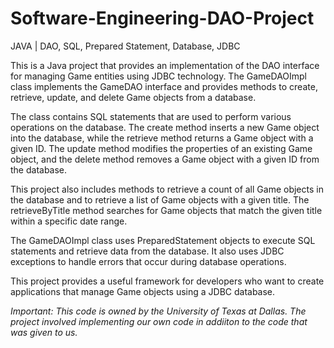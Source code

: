 # Software-Engineering-DAO-Project
JAVA | DAO, SQL, Prepared Statement, Database, JDBC

This is a Java project that provides an implementation of the DAO interface for managing Game entities using JDBC technology. The GameDAOImpl class implements the GameDAO interface and provides methods to create, retrieve, update, and delete Game objects from a database.

The class contains SQL statements that are used to perform various operations on the database. The create method inserts a new Game object into the database, while the retrieve method returns a Game object with a given ID. The update method modifies the properties of an existing Game object, and the delete method removes a Game object with a given ID from the database.

This project also includes methods to retrieve a count of all Game objects in the database and to retrieve a list of Game objects with a given title. The retrieveByTitle method searches for Game objects that match the given title within a specific date range.

The GameDAOImpl class uses PreparedStatement objects to execute SQL statements and retrieve data from the database. It also uses JDBC exceptions to handle errors that occur during database operations.

This project provides a useful framework for developers who want to create applications that manage Game objects using a JDBC database.

*Important: This code is owned by the University of Texas at Dallas. The project involved implementing our own code in addiiton to the code that was given to us.*
